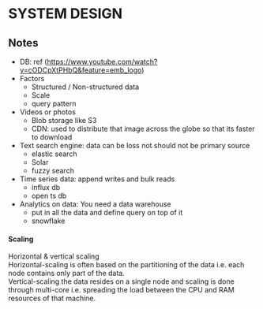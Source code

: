 # SYSTEM DESIGN
## Notes

- DB: ref (https://www.youtube.com/watch?v=cODCpXtPHbQ&feature=emb_logo)
- Factors
    - Structured / Non-structured data
	- Scale
	- query pattern
- Videos or photos
	- Blob storage like S3
	- CDN: used to distribute that image across the globe so that its faster to download
- Text search engine: data can be loss not should not be primary source
	- elastic search
	- Solar
	- fuzzy search
- Time series data: append writes and bulk reads
	- influx db
	- open ts db
- Analytics on data: You need a data warehouse
	- put in all the data and define query on top of it
	- snowflake

#### Scaling
Horizontal & vertical scaling \
Horizontal-scaling is often based on the partitioning of the data i.e. each node contains only part of the data. \
Vertical-scaling the data resides on a single node and scaling is done through multi-core i.e. spreading the load between the CPU and RAM resources of that machine.


